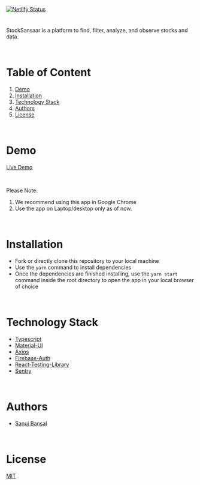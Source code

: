 [![Netlify Status](https://api.netlify.com/api/v1/badges/0724f78a-e461-41d3-9583-2641d466c7ae/deploy-status)](https://app.netlify.com/sites/stocksansaar/deploys)

#

StockSansaar is a platform to find, filter, analyze, and observe stocks and data.

<br/>

# Table of Content

1. [Demo](#demo)
2. [Installation](#installation)
3. [Technology Stack](#technology-stack)
4. [Authors](#authors)
5. [License](#license)

<br/>

# Demo

[Live Demo](https://stocksansaar.netlify.app)

<br/>

Please Note:

1. We recommend using this app in Google Chrome
2. Use the app on Laptop/desktop only as of now.

<br/>

# Installation

- Fork or directly clone this repository to your local machine
- Use the `yarn` command to install dependencies
- Once the dependencies are finished installing, use the `yarn start` command inside the root directory to open the app in your local browser of choice

<br/>

# Technology Stack

- [Typescript](https://www.typescriptlang.org)
- [Material-UI](https://mui.com)
- [Axios](https://axios-http.com/docs/intro)
- [Firebase-Auth](https://firebase.google.com/docs/auth)
- [React-Testing-Library](https://testing-library.com/docs/react-testing-library/intro)
- [Sentry](https://sentry.io)
<br/>

# Authors

- [Sanuj Bansal](https://www.github.com/SanujBansal)

<br/>

# License

[MIT](https://opensource.org/licenses/MIT)
